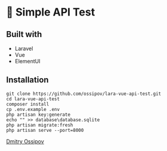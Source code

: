 # 🎠 Simple API Test

## Built with
* Laravel
* Vue
* ElementUI

## Installation

```
git clone https://github.com/ossipov/lara-vue-api-test.git
cd lara-vue-api-test
composer install
cp .env.example .env
php artisan key:generate
echo "" >> database\database.sqlite
php artisan migrate:fresh
php artisan serve --port=8000

```



[Dmitry Ossipov](https://ossipov.me)
